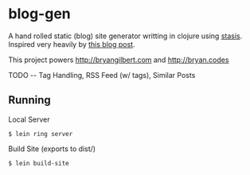 blog-gen
========

A hand rolled static (blog) site generator writting in clojure using [stasis](https://github.com/magnars/stasis). Inspired very heavily by [this blog post](http://cjohansen.no/building-static-sites-in-clojure-with-stasis).

This project powers http://bryangilbert.com and http://bryan.codes

TODO -- Tag Handling, RSS Feed (w/ tags), Similar Posts

Running
-------

Local Server

    $ lein ring server

Build Site (exports to dist/)

    $ lein build-site